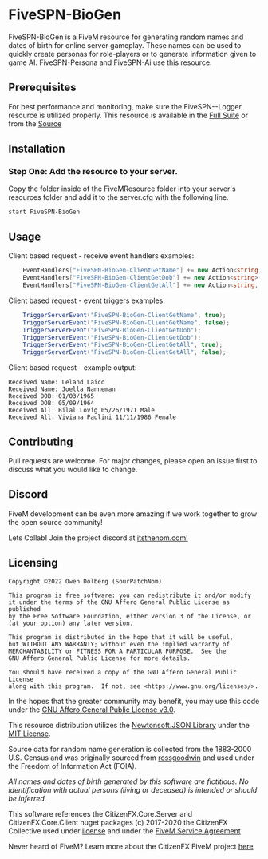 # FiveSPN-BioGen

FiveSPN-BioGen is a FiveM resource for generating random names and dates of birth for online server gameplay. These names can be used to quickly create personas for role-players or to generate information given to game AI.
FiveSPN-Persona and FiveSPN-Ai use this resource. 

## Prerequisites

For best performance and monitoring, make sure the FiveSPN--Logger resource is utilized properly. This resource is available in the [Full Suite](https://github.com/SourPatchNom/FiveSPN---Suite) or from the [Source](https://github.com/SourPatchNom/FiveSPN---Logger)

## Installation

### Step One: Add the resource to your server.
Copy the folder inside of the FiveMResource folder into your server's resources folder and add it to the server.cfg with the following line.
```
start FiveSPN-BioGen
```

## Usage

Client based request - receive event handlers examples:
```csharp
    EventHandlers["FiveSPN-BioGen-ClientGetName"] += new Action<string, string>(ClientRxName);
    EventHandlers["FiveSPN-BioGen-ClientGetDob"] += new Action<string>(ClientRxDob);
    EventHandlers["FiveSPN-BioGen-ClientGetAll"] += new Action<string, string, string, bool>(ClientRxAll);
```

Client based request - event triggers examples:
```csharp
    TriggerServerEvent("FiveSPN-BioGen-ClientGetName", true);
    TriggerServerEvent("FiveSPN-BioGen-ClientGetName", false);
    TriggerServerEvent("FiveSPN-BioGen-ClientGetDob");
    TriggerServerEvent("FiveSPN-BioGen-ClientGetDob");
    TriggerServerEvent("FiveSPN-BioGen-ClientGetAll", true);
    TriggerServerEvent("FiveSPN-BioGen-ClientGetAll", false);
```

Client based request - example output:
```text
Received Name: Leland Laico
Received Name: Joella Nanneman
Received DOB: 01/03/1965
Received DOB: 05/09/1964
Received All: Bilal Lovig 05/26/1971 Male
Received All: Viviana Paulini 11/11/1986 Female
```

## Contributing

Pull requests are welcome. For major changes, please open an issue first to discuss what you would like to change.

## Discord
FiveM development can be even more amazing if we work together to grow the open source community!

Lets Collab! Join the project discord at [itsthenom.com!](http://itsthenom.com/)
## Licensing

    Copyright ©2022 Owen Dolberg (SourPatchNom)

    This program is free software: you can redistribute it and/or modify
    it under the terms of the GNU Affero General Public License as published
    by the Free Software Foundation, either version 3 of the License, or
    (at your option) any later version.

    This program is distributed in the hope that it will be useful,
    but WITHOUT ANY WARRANTY; without even the implied warranty of
    MERCHANTABILITY or FITNESS FOR A PARTICULAR PURPOSE.  See the
    GNU Affero General Public License for more details.

    You should have received a copy of the GNU Affero General Public License
    along with this program.  If not, see <https://www.gnu.org/licenses/>.

In the hopes that the greater community may benefit, you may use this code under the [GNU Affero General Public License v3.0](LICENSE).

This resource distribution utilizes the [Newtonsoft.JSON Library](https://github.com/JamesNK/Newtonsoft.Json) under the [MIT License](https://github.com/JamesNK/Newtonsoft.Json/blob/master/LICENSE.md).

Source data for random name generation is collected from the 1883-2000 U.S. Census and was originally sourced from [rossgoodwin](https://github.com/rossgoodwin/american-names) and used under the Freedom of Information Act (FOIA).

*All names and dates of birth generated by this software are fictitious. No identification with actual persons (living or deceased) is intended or should be inferred.* 

This software references the CitizenFX.Core.Server and CitizenFX.Core.Client nuget packages (c) 2017-2020 the CitizenFX Collective used under [license](https://github.com/citizenfx/fivem/blob/master/code/LICENSE) and under the [FiveM Service Agreement](https://fivem.net/terms)

Never heard of FiveM? Learn more about the CitizenFX FiveM project [here](https://fivem.net/)